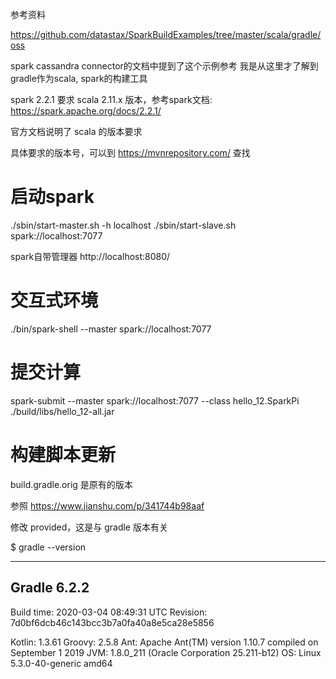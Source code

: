 参考资料

https://github.com/datastax/SparkBuildExamples/tree/master/scala/gradle/oss

spark cassandra connector的文档中提到了这个示例参考
我是从这里才了解到gradle作为scala, spark的构建工具

spark 2.2.1 要求 scala 2.11.x 版本，参考spark文档:
https://spark.apache.org/docs/2.2.1/

官方文档说明了 scala 的版本要求

具体要求的版本号，可以到 https://mvnrepository.com/ 查找

启动spark
=========

./sbin/start-master.sh -h localhost
./sbin/start-slave.sh spark://localhost:7077

spark自带管理器
http://localhost:8080/

交互式环境
========

./bin/spark-shell --master spark://localhost:7077

提交计算
=======

spark-submit --master spark://localhost:7077 --class hello_12.SparkPi ./build/libs/hello_12-all.jar

构建脚本更新
==========

build.gradle.orig 是原有的版本

参照 https://www.jianshu.com/p/341744b98aaf

修改 provided，这是与 gradle 版本有关

$ gradle --version

------------------------------------------------------------
Gradle 6.2.2
------------------------------------------------------------

Build time:   2020-03-04 08:49:31 UTC
Revision:     7d0bf6dcb46c143bcc3b7a0fa40a8e5ca28e5856

Kotlin:       1.3.61
Groovy:       2.5.8
Ant:          Apache Ant(TM) version 1.10.7 compiled on September 1 2019
JVM:          1.8.0_211 (Oracle Corporation 25.211-b12)
OS:           Linux 5.3.0-40-generic amd64

